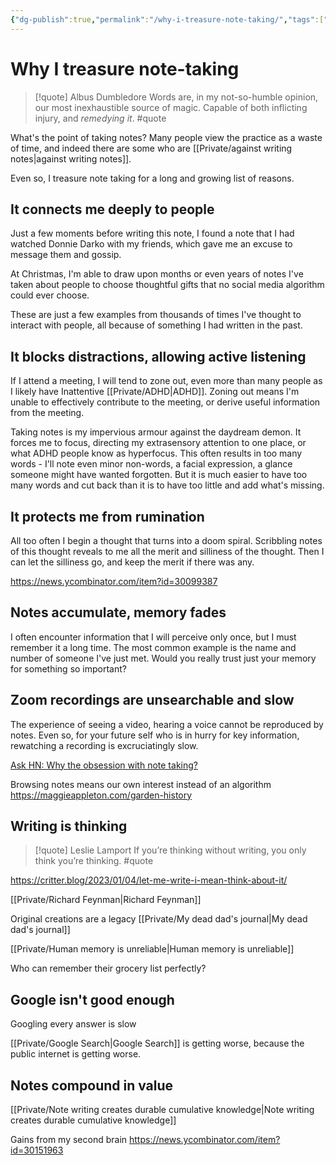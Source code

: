 ```yaml
---
{"dg-publish":true,"permalink":"/why-i-treasure-note-taking/","tags":["🌱"]}
---
```



# Why I treasure note-taking


<div class="transclusion internal-embed is-loaded"><div class="markdown-embed">



> [!quote] Albus Dumbledore
> Words are, in my not-so-humble opinion, our most inexhaustible source of magic. Capable of both inflicting injury, and *remedying it*. #quote

</div></div>


What's the point of taking notes? Many people view the practice as a waste of time, and indeed there are some who are [[Private/against writing notes\|against writing notes]].

Even so, I treasure note taking for a long and growing list of reasons.

## It connects me deeply to people

Just a few moments before writing this note, I found a note that I had watched Donnie Darko with my friends, which gave me an excuse to message them and gossip.

At Christmas, I'm able to draw upon months or even years of notes I've taken about people to choose thoughtful gifts that no social media algorithm could ever choose.

These are just a few examples from thousands of times I've thought to interact with people, all because of something I had written in the past.

## It blocks distractions,  allowing active listening

If I attend a meeting, I will tend to zone out, even more than many people as I likely have Inattentive [[Private/ADHD\|ADHD]]. Zoning out means I'm unable to effectively contribute to the meeting, or derive useful information from the meeting. 

Taking notes is my impervious armour against the daydream demon. It forces me to focus, directing my extrasensory attention to one place, or what ADHD people know as hyperfocus. This often results in too many words - I'll note even minor non-words, a facial expression, a glance someone might have wanted forgotten. But it is much easier to have too many words and cut back than it is to have too little and add what's missing.

## It protects me from rumination

All too often I begin a thought that turns into a doom spiral. Scribbling notes of this thought reveals to me all the merit and silliness of the thought. Then I can let the silliness go, and keep the merit if there was any.

https://news.ycombinator.com/item?id=30099387 

## Notes accumulate, memory fades

I often encounter information that I will perceive only once, but I must remember it a long time. The most common example is the name and number of someone I've just met. Would you really trust just your memory for something so important?

## Zoom recordings are unsearchable and slow

The experience of seeing a video, hearing a voice cannot be reproduced by notes. Even so, for your future self who is in hurry for key information, rewatching a recording is excruciatingly slow.

[Ask HN: Why the obsession with note taking?](https://news.ycombinator.com/item?id=30098219)

Browsing notes means our own interest instead of an algorithm
https://maggieappleton.com/garden-history

## Writing is thinking

> [!quote] Leslie Lamport
> If you’re thinking without writing, you only think you’re&nbsp;thinking. #quote 

https://critter.blog/2023/01/04/let-me-write-i-mean-think-about-it/

[[Private/Richard Feynman\|Richard Feynman]]











Original creations are a legacy [[Private/My dead dad's journal\|My dead dad's journal]]

[[Private/Human memory is unreliable\|Human memory is unreliable]]

Who can remember their grocery list perfectly?

## Google isn't good enough
Googling every answer is slow

[[Private/Google Search\|Google Search]] is getting worse, because the public internet is getting worse.

## Notes compound in value 

[[Private/Note writing creates durable cumulative knowledge\|Note writing creates durable cumulative knowledge]]

Gains from my second brain 
https://news.ycombinator.com/item?id=30151963 